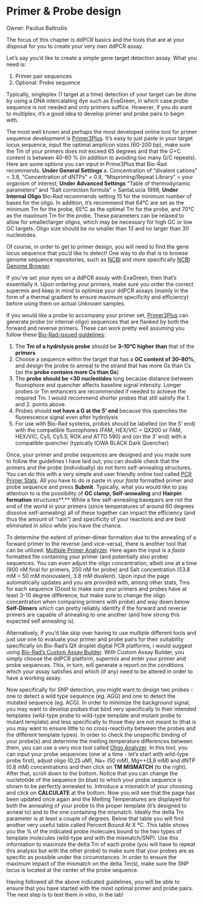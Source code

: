 # Primer & Probe design

Owner: Paulius Baltrušis

The focus of this chapter is ddPCR basics and the tools that are at your disposal for you to create your very own ddPCR assay.

Let’s say you’d like to create a simple gene target detection assay. What you need is: 

1. Primer pair sequences
2. Optional: Probe sequence

Typically, singleplex (1 target at a time) detection of your target can be done by using a DNA intercalating dye such as EvaGreen, in which case probe sequence is not needed and only primers suffice. However, if you do want to multiplex, it’s a good idea to develop primer and probe pairs to begin with.

The most well known and perhaps the most developed online tool for primer sequence development is [Primer3Plus]([https://www.primer3plus.com/index.html](https://www.primer3plus.com/index.html)). It’s easy to just paste in your target locus sequence, input the optimal amplicon sizes (60-200 bp), make sure the Tm of your primers does not exceed 65 degrees and that the G+C content is between 40-60 % (in addition to avoiding too many G/C repeats). Here are some options you can input in Prime3Plus that Bio-Rad recommends. **Under General Settings** a. Concentration of “divalent cations” = 3.8, “Concentration of dNTPs” = 0.8, “Mispriming/Repeat Library” = your organism of interest; **Under Advanced Settings** “Table of thermodynamic parameters” and “Salt correction formula” = SantaLucia 1998; **Under Internal Oligo** Bio-Rad recommends setting 15 for the minimum number of
bases for the oligo. In addition, it’s recommend that 64°C are set as the minimum Tm for the probe, 65°C as the optimal Tm for the probe, and 70°C as the maximum Tm for the probe. These parameters can be relaxed to allow for smaller/larger oligos, which may be necessary for high GC
or low GC targets. Oligo size should be no smaller than 13 and no larger than 30 nucleotides.

Of course, in order to get to primer design, you will need to find the gene locus sequence that you’d like to detect! One way to do that is to browse genome sequence repositories, such as [NCBI]([https://www.ncbi.nlm.nih.gov/](https://www.ncbi.nlm.nih.gov/)) and more specifically [NCBI Genome Browser]([https://www.ncbi.nlm.nih.gov/gdv/?org=homo-sapiens](https://www.ncbi.nlm.nih.gov/gdv/?org=homo-sapiens)).

If you’ve set your eyes on a ddPCR assay with EvaGreen, then that’s essentially it. Upon ordering your primers, make sure you order the correct supermix and keep in mind to optimize your ddPCR assays (mainly in the form of a thermal gradient to ensure maximum specificity and efficiency) before using them on actual *Unknown* samples.

If you would like a probe to accompany your primer set, [Primer3Plus]([https://www.primer3plus.com/index.html](https://www.primer3plus.com/index.html)) can generate probe (or internal oligo) sequences that are flanked by both the forward and reverse primers. These can work pretty well assuming you follow these [Bio-Rad-issued guidelines]([https://www.bio-rad.com/webroot/web/pdf/lsr/literature/Bulletin_6407.pdf](https://www.bio-rad.com/webroot/web/pdf/lsr/literature/Bulletin_6407.pdf)):

1. The **Tm of a hydrolysis probe** should be **3–10°C higher** **than** that of the **primers**
2. Choose a sequence within the target that has a **GC content of 30–80%**, and design the probe
to anneal to the strand that has more Gs than Cs (so the **probe contains more Cs than Gs**)
3. The **probe should be <30 nucleotides** long because distance between fluorophore
and quencher affects baseline signal intensity. Longer probes or Tm enhancers are
recommended if needed to achieve the required Tm. I would recommend shorter probes that still satisfy the 1. and 2. points above.
4. Probes should **not have a G at the 5' end** because this quenches the fluorescence
signal even after hydrolysis
5. For use with Bio-Rad systems, probes should be labelled (on the 5’ end) with the compatible fluorophores (FAM, HEX/VIC = QX200 or FAM, HEX/VIC, Cy5, Cy5.5, ROX and ATTO 590) and (on the 3’ end) with a compatible quencher (typically IOWA BLACK Dark Quencher)

Once, your primer and probe sequences are designed and you made sure to follow the guidelines I have laid out, you can double check that the primers and the probe (individually) do not form self-annealing structures. You can do this with a very simple and user friendly online tool called [PCR Primer Stats]([https://www.bioinformatics.org/sms2/pcr_primer_stats.html](https://www.bioinformatics.org/sms2/pcr_primer_stats.html)). All you have to do is paste in your *fasta* formatted primer and probe sequence and press **Submit**. Typically, what you would like to pay attention to is the possibility of **GC clamp, Self-annealing** and **Hairpin formation** structures**.** While a few self-annealing basepairs are not the end of the world in your primers (since temperatures of around 60 degrees dissolve self-annealing) all of these together can impact the efficiency (and thus the amount of “rain”) and specificity of your reactions and are best eliminated *in silico* while you have the chance.

To determine the extent of primer-dimer formation due to the annealing of a forward primer to the reverse (and vice-versa), there is another tool that can be utilized: [Multiple Primer Analyzer]([https://www.thermofisher.com/se/en/home/brands/thermo-scientific/molecular-biology/molecular-biology-learning-center/molecular-biology-resource-library/thermo-scientific-web-tools/multiple-primer-analyzer.html](https://www.thermofisher.com/se/en/home/brands/thermo-scientific/molecular-biology/molecular-biology-learning-center/molecular-biology-resource-library/thermo-scientific-web-tools/multiple-primer-analyzer.html)). Here again the input is a *fasta* formatted file containing your primer (and potentially also probe) sequences. You can even adjust the oligo concentration, albeit one at a time (900 nM final for primers, 250 nM for probe) and Salt concentration (53.8 mM = 50 mM monovalent, 3.8 mM divalent). Upon input the page automatically updates and you are provided with, among other stats, Tms for each sequence (Good to make sure your primers and probes have at least 3-10 degree difference, but make sure to change the oligo concentration when comparing primers with probe) and way down below **Self-Dimers** which can pretty reliably identify if the forward and reverse primers are capable of annealing to one another (and how strong this expected self annealing is).

Alternatively, if you’d like skip over having to use multiple different tools and just use one to evaluate your primer and probe pairs for their suitability specifically on Bio-Rad’s QX droplet digital PCR platforms, i would suggest using [Bio-Rad’s Custom Assay Builder]([https://www.bio-rad.com/digital-assays/custom-assay-builder](https://www.bio-rad.com/digital-assays/custom-assay-builder)). With Custom Assay Builder, you simply choose the ddPCR platform, supermix and enter your primer and probe sequences. This, in turn, will generate a report on the conditions which your assay satisfies and which (if any) need to be altered in order to have a working assay.

Now specifically for SNP detection, you might want to design two probes - one to detect a wild type sequence (eg. AGG) and one to detect the mutated sequence (eg. ACG). In order to minimize the background signal, you may want to develop probes that bind very specifically to their intended templates (wild-type probe to wild-type template and mutant probe to mutant template) and less specifically to those they are not meant to (that is you may want to ensure little to no cross-reactivity between the probes and the different template types). In order to check the unspecific binding of your probe(s) and determine the melting temperature differences between them, you can use a very nice tool called [Oligo Analyzer]([https://www.idtdna.com/calc/analyzer](https://www.idtdna.com/calc/analyzer)). In this tool, you can input your probe sequences (one at a time - let’s start with wild-type probe first), adjust oligo (0,25 uM), Na+ (50 mM), Mg++(3,8 mM) and dNTP (0.8 mM) concentrations and then click on **TM MISMATCH** (to the right). After that, scroll down to the bottom. Notice that you can change the nucletotide of the sequence (in blue) to which your probe sequence is shown to be perfectly annealed to. Introduce a mismatch of your choosing and click on **CALCULATE** at the bottom. Now you will see that the page has been updated once again and the Melting Temperatures are displayed for both the annealing of your probe to the proper template (it’s designed to anneal to) and to the one containing the mismatch. Ideally the delta Tm parameter is at least a couple of degrees. Below that table you will find another very useful table called Percent Bound At X ºC. This table shows you the % of the indicated probe molecules bound to the two types of template molecules (wild-type and with the mismatch/SNP). Use this information to maximize the delta Tm of each probe (you will have to repeat this analysis but with the other probe) to make sure that your probes are as specific as possible under the circumstances. In order to ensure the maximum impact of the mismatch on the delta Tm(s), make sure the SNP locus is located at the center of the probe sequence.

Having followed all the above indicated guidelines, you will be able to ensure that you have started with the most optimal primer and probe pairs. The next step is to test them *in vitro*, in the lab!